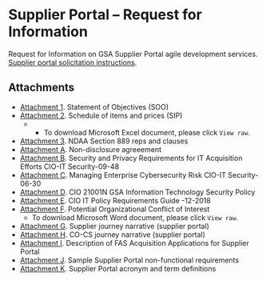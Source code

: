 # Supplier Portal – Request for Information
Request for Information on GSA Supplier Portal agile development services. [Supplier portal solicitation instructions](https://github.com/GSA/supplier-portal-rfi/blob/main/Supplier%20Portal%20Solicitation%20Instructions%20Draft%20RFQ.pdf). 

## Attachments
- [Attachment 1](https://github.com/GSA/supplier-portal-rfi/blob/main/Supplier%20Portal%20SOO.pdf). Statement of Objectives (SOO) 
- [Attachment 2](https://github.com/GSA/supplier-portal-rfi/blob/main/Supplier%20Portal%20SIP.xlsx). Schedule of items and prices (SIP)
  - - To download Microsoft Excel document, please click `View raw`. 
- [Attachment 3](https://github.com/GSA/supplier-portal-rfi/blob/main/NDAA%20Section%20889%20Reps%20%26%20Clauses%20.pdf). NDAA Section 889 reps and clauses 
- [Attachment A](https://github.com/GSA/supplier-portal-rfi/blob/main/SOO%20NDA.pdf). Non-disclosure agreeement 
- [Attachment B](https://github.com/GSA/supplier-portal-rfi/blob/main/Security%20and%20Privacy%20Requirements%20for%20IT%20Acquisition%20Efforts%20CIO-IT%20Security-09-48.pdf). Security and Privacy Requirements for IT Acquisition Efforts CIO-IT Security-09-48
- [Attachment C](https://github.com/GSA/supplier-portal-rfi/blob/main/Managing%20Enterprise%20Cybersecurity%20Risk%20CIO-IT%20Security-06-30.pdf). Managing Enterprise Cybersecurity Risk CIO-IT Security-06-30
- [Attachment D](https://github.com/GSA/supplier-portal-rfi/blob/main/CIO_21001N_GSA_Information_Technology_Security_Policy.pdf). CIO 21001N GSA Information Technology Security Policy
- [Attachment E](https://github.com/GSA/supplier-portal-rfi/blob/main/CIO-12-2018%20Revision%202%20Final_%20IT%20Policy%20Requirements%20Guide.pdf). CIO IT Policy Requirements Guide -12-2018
- [Attachment F](https://github.com/GSA/supplier-portal-rfi/blob/main/Conflict%20of%20Interest.docx). Potential Organizational Conflict of Interest
  - To download Microsoft Word document, please click `View raw`. 
- [Attachment G](https://github.com/GSA/supplier-portal-rfi/blob/main/Supplier%20Journey%20Narrative%20(Supplier%20Portal).pdf). Supplier journey narrative (supplier portal)
- [Attachment H](https://github.com/GSA/supplier-portal-rfi/blob/main/CO-CS%20User%20Journey%20Narrative%20(Supplier%20Portal).pdf). CO-CS journey narrative (supplier portal)
- [Attachment I](https://github.com/GSA/supplier-portal-rfi/blob/main/Description%20of%20FAS%20Acquisition%20Applications%20for%20Supplier%20Portal.pdf). Description of FAS Acquisition Applications for Supplier Portal
- [Attachment J](https://github.com/GSA/supplier-portal-rfi/blob/main/Sample%20of%20Top%20NFRs%20for%20Supplier%20Portal.pdf). Sample Supplier Portal non-functional requirements
- [Attachment K](https://github.com/GSA/supplier-portal-rfi/blob/main/Supplier%20Portal%20RFQ%20Acronym%20and%20Term%20Defintions.pdf). Supplier Portal acronym and term definitions
